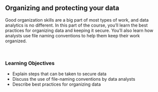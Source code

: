 ## Organizing and protecting your data

Good organization skills are a big part of most types of work, and data analytics is no different. In this part of the course, you’ll learn the best practices for organizing data and keeping it secure. You’ll also learn how analysts use file naming conventions to help them keep their work organized.

&nbsp;

### Learning Objectives

* Explain steps that can be taken to secure data
* Discuss the use of file-naming conventions by data analysts
* Describe best practices for organizing data